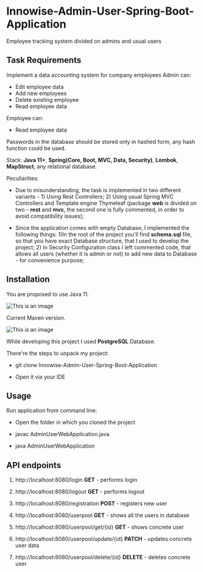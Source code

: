 # Innowise-Admin-User-Spring-Boot-Application

Employee tracking system divided on admins and usual users

## Task Requirements

Implement a data accounting system for company employees
Admin can: 
* Edit employee data
* Add new employees
* Delete existing employee
* Read employee data

Employee can: 

* Read employee data

Passwords in the database should be stored only in hashed form, any hash function could be used.

Stack: **Java 11+**, **Spring(Core, Boot, MVC, Data, Security)**, **Lombok**, **MapStruct**, any relational database.

Peculiarities:

* Due to misunderstanding, the task is implemented in two different variants - 1) Using Rest Controllers; 2) Using usual Spring MVC Controllers and Template engine Thymeleaf (package **web** is divided on two - **rest** and **mvc**, the second one is fully commented, in order to avoid compatibility issues);

* Since the application comes with empty Database, I implemented the following things: 1)In the root of the project you'll find **schema.sql** file, so that you have exact Database structure, that I used to develop the project; 2) In Security Configuration class I left commented code, that allows all users (whether it is admin or not) to add new data to Database - for convenience purpose; 

## Installation

You are proposed to use Java 11.

![This is an image](https://i.ibb.co/f1HC8RZ/image.png)

Current Maven version.

![This is an image](https://i.ibb.co/5M5bxcm/image.png)

While developing this project I used **PostgreSQL** Database.

There're the steps to unpack my project: 

* git clone Innowise-Admin-User-Spring-Boot-Application

* Open it via your IDE

## Usage

Run application from command line: 

* Open the folder in which you cloned the project

* javac AdminUserWebApplication.java 

* java AdminUserWebApplication

## API endpoints

1) http://localhost:8080/login **GET** - performs login

2) http://localhost:8080/logout **GET** - performs logout

3) http://localhost:8080/registration **POST** - registers new user

4) http://localhost:8080/userpool **GET** - shows all the users in database

5) http://localhost:8080/userpool/get/{id} **GET** - shows concrete user

6) http://localhost:8080/userpool/update/{id} **PATCH** - updates concrete user data

7) http://localhost:8080/userpool/delete/{id} **DELETE** - deletes concrete user